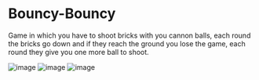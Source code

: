# Bouncy-Bouncy
Game in which you have to shoot bricks with you cannon balls, each round the bricks go down and if they reach the ground you lose the game, each round they give you one more ball to shoot.

![image](https://user-images.githubusercontent.com/68016784/163496095-041175f1-65e8-4be4-9f90-a8702919cd1a.png)
![image](https://user-images.githubusercontent.com/68016784/163496088-f4ca3e7e-fcd6-4e51-bee5-cb3ede96598d.png)
![image](https://user-images.githubusercontent.com/68016784/163496224-1c21df89-b403-42fb-8d69-c599cdafda29.png)
